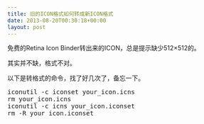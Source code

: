```yaml
---
title: 旧的ICON格式如何转成新ICON格式
date: 2013-08-20T00:30:18+00:00
layout: post
---
```

免费的Retina Icon Binder转出来的ICON，总是提示缺少512&#215;512的。
  
其实并不缺，格式不对。
  
以下是转格式的命令，找了好几次了，备忘一下。

<pre class="brush: bash">iconutil -c iconset your_icon.icns 
rm your_icon.icns 
iconutil -c icns your_icon.iconset
rm -R your_icon.iconset
</pre>

